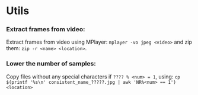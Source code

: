 # Utils

### Extract frames from video:
Extract frames from video using MPlayer: `mplayer -vo jpeg <video>` and zip them: `zip -r <name> <location>`.

### Lower the number of samples:
Copy files without any special characters if `???? % <num> = 1`, using: `cp $(printf '%s\n' consistent_name_?????.jpg | awk 'NR%<num> == 1') <location>`
